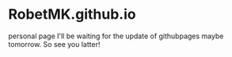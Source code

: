 # RobetMK.github.io
personal page
I'll be waiting for the update of githubpages maybe tomorrow.
So see you latter!

